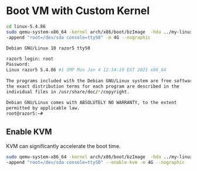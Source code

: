 # Boot VM with Custom Kernel
 
```bash
cd linux-5.4.86
sudo qemu-system-x86_64 -kernel arch/x86/boot/bzImage  -hda ../my-linux.img \
-append "root=/dev/sda console=ttyS0" -m 4G --nographic
```
 
```bash
Debian GNU/Linux 10 razor5 ttyS0
 
razor5 login: root
Password: 
Linux razor5 5.4.86 #1 SMP Mon Jan 4 12:34:19 EST 2021 x86_64
 
The programs included with the Debian GNU/Linux system are free software;
the exact distribution terms for each program are described in the
individual files in /usr/share/doc/*/copyright.
 
Debian GNU/Linux comes with ABSOLUTELY NO WARRANTY, to the extent
permitted by applicable law.
root@razor5:~# 
```

## Enable KVM
 
KVM can significantly accelerate the boot time.
 
```bash
sudo qemu-system-x86_64 -kernel arch/x86/boot/bzImage  -hda ../my-linux.img \
-append "root=/dev/sda console=ttyS0" --enable-kvm -m 4G --nographic
```
 
